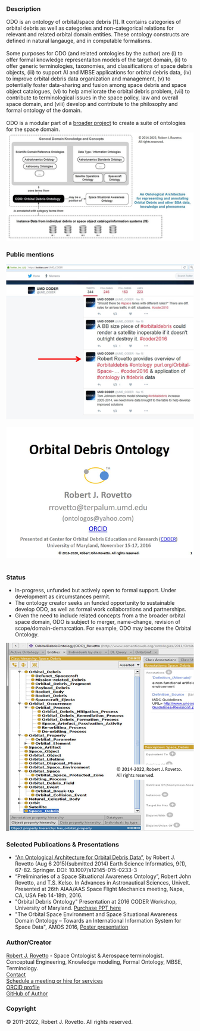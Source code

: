 ### Description
ODO is an ontology of orbital/space debris [1]. It contains categories of orbital debris as well as categories and non-categorical relations for relevant and related orbital domain  entities. These ontology constructs are defined in natural langauge, and in computable formalisms. 
<br><br> 
Some purposes for ODO (and related ontologies by the author) are (i) to offer formal knowledge representaiton models of the target domain, (ii) to offer generic terminologies, taxonomies, and classifications of space debris objects, (iii) to support AI and MBSE applications for orbital debris data, (iv) to improve orbital debris data organization and management, (v) to potentially foster data-sharing and fusion among space debris and space object catalogues, (vi) to help ameliorate the orbital debris problem, (vii) to contribute to terminological issues in the space policy, law and overall space domain, and (viii) develop and contribute to the philosophy and formal ontology of the domain.
<br><br> ODO is a modular part of a [broader project](https://ontospace.wordpress.com) to create a suite of ontologies for the space domain.
![A diagram of an architecture for ODO and related ontologies:](https://github.com/rrovetto/The-Orbital-Debris-Ontology/raw/master/images/ODOarchitecture_diagram_rovetto.JPG)

### Public mentions
![Public mention (on Twitter) of presentation at the 2016 CODER workshop](https://github.com/rrovetto/The-Orbital-Debris-Ontology/raw/master/images/TwitterMention_ODO_Rovetto.jpg)
<br><br>
![ODO Presentation Slide at CODER 2016](https://github.com/rrovetto/The-Orbital-Debris-Ontology/raw/master/images/ODOcoder2016_image_rovetto.JPG)
<br><br>
### Status
- In-progress, unfunded but actively open to formal support. Under development as circumstances permit. 
- The ontology creator seeks an funded opportunity to sustainable develop ODO, as well as formal work collaborations and partnerships.
- Given the need to include related concepts from a the broader orbital space domain, ODO is subject to merger, name-change, revision of scope/domain-demarcation. For example, ODO may become the Orbital Ontology. 

![A portion of the taxonomy. An old version](https://github.com/rrovetto/The-Orbital-Debris-Ontology/raw/master/images/ODOclassHierarchyPortion_oldImage_rovetto.png)

### Selected Publications & Presentations
- [“An Ontological Architecture for Orbital Debris Data”](http://link.springer.com/article/10.1007/s12145-015-0233-3), by Robert J. Rovetto (Aug 6 2015)(submitted 2014) Earth Science Informatics, 9(1), 67-82. Springer. DOI: 10.1007/s12145-015-0233-3
- “Preliminaries of a Space Situational Awareness Ontology”, Robert John Rovetto, and T.S. Kelso. In Advances in Astronautical Sciences, Univelt. Presented at 26th AIAA/AAS Space Flight Mechanics meeting, Napa, CA, USA Feb 14-18th, 2016.
- "Orbital Debris Ontology" Presentation at 2016 CODER Workshop, University of Maryland. [Purchase PPT here](https://booking.setmore.com/scheduleappointment/f18db686-98bb-41dd-9097-35218b2a1091/services/s73face6d391370e0ac51295db29f2c9d6dce1c9c)
- "The Orbital Space Environment and Space Situational Awareness Domain Ontology – Towards an International Information System for Space Data", AMOS 2016, [Poster presentation]( http://amostech.com/agenda/poster-presenters-2/)

### Author/Creator
[Robert J. Rovetto](https://orcid.org/0000-0003-3835-7817) - Space Ontologist & Aerospace terminologist.<br>
Conceptual Engineering, Knowledge modeling, Formal Ontology, MBSE, Terminology.<br>
[Contact](https://ontospace.wordpress.com/contact)<br>
[Schedule a meeting or hire for services](https://tinyurl.com/yas7trzy)<br>
[ORCID profile](https://orcid.org/0000-0003-3835-7817)<br>
[GitHub of Author](https://github.com/rrovetto/)<br>

### Copyright
© 2011-2022, Robert J. Rovetto. All rights reserved. 
